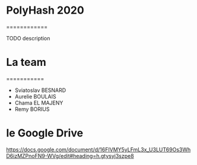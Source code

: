 # PolyHash 2020
============

TODO description

# La team
===========
* Sviatoslav BESNARD
* Aurelie BOULAIS
* Chama EL MAJENY
* Remy BORIUS

# le Google Drive
https://docs.google.com/document/d/16FIVMY5yLFmL3x_U3LUT69Os3WhD6izMZPnoFN9-WVg/edit#heading=h.gtysyj3szpe8